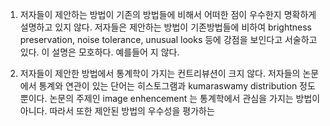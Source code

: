 1. 저자들이 제안하는 방법이 기존의 방법들에 비해서 어떠한 점이 우수한지 명확하게 설명하고 있지 않다. 
저자들은 제안하는 방법이 기존방법들에 비하여 brightness preservation, noise tolerance, unusual looks 등에 강점을 보인다고 서술하고 있다. 
이 설명은 모호하다. 예를들어 
지 않다.


2. 저자들이 제안한 방법에서 통계학이 가지는 컨트리뷰션이 크지 않다. 
저자들의 논문에서 통계와 연관이 있는 단어는 히스토그램과 kumaraswamy distribution 정도 뿐이다.
논문의 주제인 image enhencement 는 통계학에서 관심을 가지는 방법이 아니다. 
따라서 또한 제안된 방법의 우수성을 평가하는 
